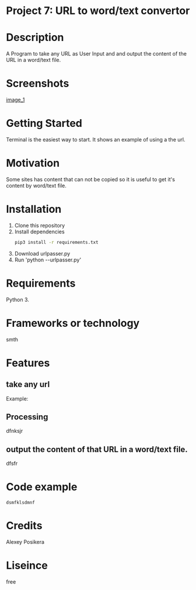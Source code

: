 # Project 7: URL to word/text convertor

# Description
A Program to take any URL as User Input and and output the content of the URL in a word/text file.

# Screenshots
[image_1](url)

# Getting Started
Terminal is the easiest way to start. It shows an example of using a the url.

# Motivation
Some sites has content that can not be copied so it is useful to get it's content by word/text file.

# Installation
1. Clone this repository
2. Install dependencies
   ```bash
   pip3 install -r requirements.txt
   ```
3. Download urlpasser.py
4. Run 'python --urlpasser.py'

# Requirements
Python 3.

# Frameworks or technology
smth

# Features

## take any url 
Example:
## Processing
dfnksjr
## output the content of that URL in a word/text file.
dfsfr
# Code example
```
dsmfklsdmnf
```
# Credits
Alexey Posikera

# Liseince
free

